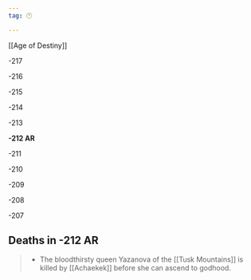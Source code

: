 ```yaml
---
tag: 🕛

---
```

[[Age of Destiny]]


-217

-216

-215

-214

-213

**-212 AR**

-211

-210

-209

-208

-207



## Deaths in -212 AR

>  - The bloodthirsty queen Yazanova of the [[Tusk Mountains]] is killed by [[Achaekek]] before she can ascend to godhood.






